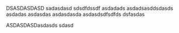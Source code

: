 DSASDASDASD
sadasdasd
sdsdfdssdf
asdadads
asdadsasddsdasds
asdadas
asdasdas
asdasdasda
asdasdsdfsdfds
dsfasdas

ASDASDASDasdasds
sdasd
